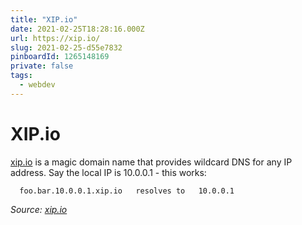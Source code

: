 ```yaml
---
title: "XIP.io"
date: 2021-02-25T18:28:16.000Z
url: https://xip.io/
slug: 2021-02-25-d55e7832
pinboardId: 1265148169
private: false
tags:
  - webdev
---
```


# XIP.io

[xip.io](http://xip.io) is a magic domain name that provides wildcard DNS for any IP address. Say the local IP is 10.0.0.1 - this works:

      foo.bar.10.0.0.1.xip.io   resolves to   10.0.0.1
    

_Source: [xip.io](https://xip.io/)_
